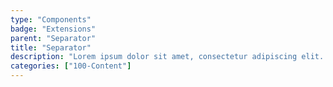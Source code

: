 ```yaml
---
type: "Components"
badge: "Extensions"
parent: "Separator"
title: "Separator"
description: "Lorem ipsum dolor sit amet, consectetur adipiscing elit. Nunc tempus laoreet leo sit amet iaculis."
categories: ["100-Content"]
---
```

